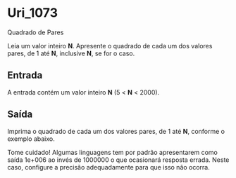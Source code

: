 # Uri_1073
Quadrado de Pares

Leia um valor inteiro **N**. Apresente o quadrado de cada um dos valores pares, de 1 até **N**, inclusive **N**, se for o caso.

## Entrada

A entrada contém um valor inteiro **N** (5 < **N** < 2000).

## Saída

Imprima o quadrado de cada um dos valores pares, de 1 até **N**, conforme o exemplo abaixo.

Tome cuidado! Algumas linguagens tem por padrão apresentarem como saída 1e+006 ao invés de 1000000 o que ocasionará resposta errada. Neste caso, configure a precisão adequadamente para que isso não ocorra.
